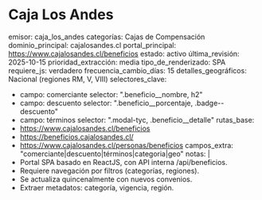 # Caja Los Andes

emisor: caja_los_andes
categorías: Cajas de Compensación
dominio_principal: cajalosandes.cl
portal_principal: https://www.cajalosandes.cl/beneficios
estado: activo
última_revisión: 2025-10-15
prioridad_extracción: media
tipo_de_renderizado: SPA
requiere_js: verdadero
frecuencia_cambio_días: 15
detalles_geográficos: Nacional (regiones RM, V, VIII)
selectores_clave:
  - campo: comerciante
    selector: ".beneficio__nombre, h2"
  - campo: descuento
    selector: ".beneficio__porcentaje, .badge--descuento"
  - campo: términos
    selector: ".modal-tyc, .beneficio__detalle"
rutas_base:
  - https://www.cajalosandes.cl/beneficios
  - https://beneficios.cajalosandes.cl/
  - https://www.cajalosandes.cl/personas/beneficios
campos_extra: "comerciante|descuento|términos|categoria|geo"
notas: |
  - Portal SPA basado en ReactJS, con API interna /api/beneficios.
  - Requiere navegación por filtros (categorías, regiones).
  - Se actualiza quincenalmente con nuevos convenios.
  - Extraer metadatos: categoría, vigencia, región.
